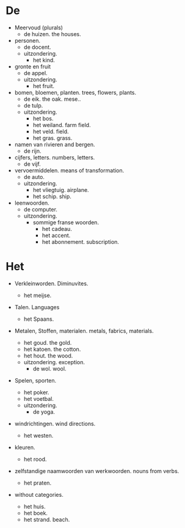 # De
- Meervoud (plurals)
  - de huizen. the houses.
- personen.
  - de docent.
  - uitzondering.
    - het kind.
- gronte en fruit
  - de appel.
  - uitzondering.
    - het fruit.
- bomen, bloemen, planten. trees, flowers, plants.
  - de eik. the oak. mese..
  - de tulp.
  - uitzondering.
    - het bos.
    - het weiland. farm field.
    - het veld. field.
    - het gras. grass.
- namen van rivieren and bergen.
  - de rijn.
- cijfers, letters. numbers, letters.
  - de vijf.
- vervoermiddelen. means of transformation.
  - de auto.
  - uitzondering.
    - het vliegtuig. airplane.
    - het schip. ship.
- leenwoorden.
  - de computer.
  - uitzondering.
    - sommige franse woorden.
      - het cadeau.
      - het accent.
      - het abonnement. subscription.

# Het
- Verkleinworden. Diminuvites.
  - het meijse.
- Talen. Languages
  - het Spaans.
- Metalen, Stoffen, materialen. metals, fabrics, materials.
  - het goud. the gold.
  - het katoen. the cotton.
  - het hout. the wood.
  - uitzondering. exception.
    - de wol. wool.
- Spelen, sporten.
  - het poker.
  - het voetbal.
  - uitzondering.
    - de yoga.
- windrichtingen. wind directions.
  - het westen.
- kleuren.
  - het rood.
- zelfstandige naamwoorden van werkwoorden. nouns from verbs.
  - het praten.

- without categories.
  - het huis.
  - het boek.
  - het strand. beach.
